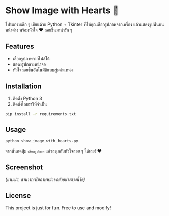 
# Show Image with Hearts 🎈

โปรแกรมเล็ก ๆ เขียนด้วย Python + Tkinter ที่ให้คุณเลือกรูปภาพจากเครื่อง แล้วแสดงรูปนั้นบนหน้าต่าง พร้อมหัวใจ ❤️ ลอยขึ้นมาน่ารัก ๆ

## Features
- เลือกรูปภาพจากไฟล์ได้
- แสดงรูปกลางหน้าจอ
- หัวใจลอยขึ้นอัตโนมัติแบบสุ่มตำแหน่ง

## Installation
1. ติดตั้ง Python 3
2. ติดตั้งไลบรารีที่จำเป็น
```bash
pip install -r requirements.txt
```

## Usage
```bash
python show_image_with_hearts.py
```
จากนั้นกดปุ่ม `เลือกรูปภาพ` แล้วสนุกกับหัวใจลอย ๆ ได้เลย! ❤️

## Screenshot
*(แนะนำ: สามารถเพิ่มภาพหน้าจอตัวอย่างตรงนี้ได้)*

## License
This project is just for fun. Free to use and modify!
